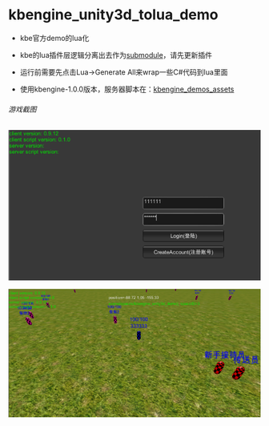 # kbengine_unity3d_tolua_demo

* kbe官方demo的lua化

* kbe的lua插件层逻辑分离出去作为[submodule](https://github.com/liuxq/kbengine_unity3d_lua_plugins)，请先更新插件

* 运行前需要先点击Lua->Generate All来wrap一些C#代码到lua里面

* 使用kbengine-1.0.0版本，服务器脚本在：[kbengine_demos_assets](https://github.com/kbengine/kbengine_demos_assets/releases/tag/v1.0.0)

###### 游戏截图
![ui-demo](/login.png)

![ui-demo](/game.png)
